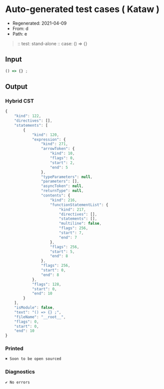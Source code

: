 # Auto-generated test cases ( Kataw )
- Regenerated: 2021-04-09
- From: d
- Path: e
> :: test: stand-alone
> :: case: () => {}
## Input

`````js
() => {} ;
`````

## Output

### Hybrid CST

```javascript
{
    "kind": 122,
    "directives": [],
    "statements": [
        {
            "kind": 120,
            "expression": {
                "kind": 271,
                "arrowToken": {
                    "kind": 10,
                    "flags": 0,
                    "start": 2,
                    "end": 5
                },
                "typeParameters": null,
                "parameters": [],
                "asyncToken": null,
                "returnType": null,
                "contents": {
                    "kind": 216,
                    "functionStatementList": {
                        "kind": 217,
                        "directives": [],
                        "statements": [],
                        "multiline": false,
                        "flags": 256,
                        "start": 7,
                        "end": 7
                    },
                    "flags": 256,
                    "start": 5,
                    "end": 8
                },
                "flags": 256,
                "start": 0,
                "end": 8
            },
            "flags": 128,
            "start": 0,
            "end": 10
        }
    ],
    "isModule": false,
    "text": "() => {} ;",
    "fileName": "__root__",
    "flags": 0,
    "start": 0,
    "end": 10
}
```

### Printed

```javascript
✖ Soon to be open sourced
```

### Diagnostics

```javascript
✔ No errors
```

